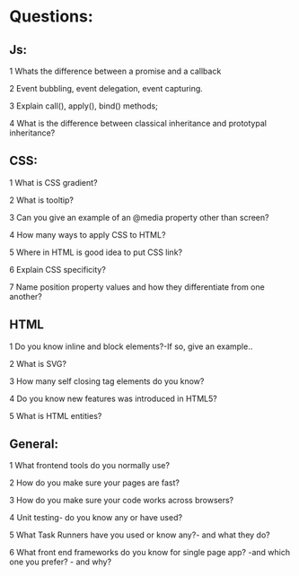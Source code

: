 # Questions:

## Js:
1 Whats the difference between a promise and a callback

2 Event bubbling, event delegation, event capturing.

3 Explain call(), apply(), bind() methods;

4 What is the difference between classical inheritance and prototypal inheritance?

## CSS:
1 What is CSS gradient?

2 What is tooltip?

3 Can you give an example of an @media property other than screen?

4 How many ways to apply CSS to HTML?

5 Where in HTML is good idea to put CSS link?

6 Explain CSS specificity?

7 Name position property values and how they differentiate from one another?

## HTML

1 Do you know inline and block elements?-If so, give an example..

2 What is SVG?

3 How many self closing tag elements do you know?

4 Do you know new features was introduced in HTML5?

5 What is HTML entities?



 ## General:
1 What frontend tools do you normally use?

2 How do you make sure your pages are fast?

3 How do you make sure your code works across browsers?

4 Unit testing- do you know any or have used?

5 What Task Runners have you used or know any?- and what they do?

6 What front end frameworks do you know for single page app? -and which one you prefer? - and why?
